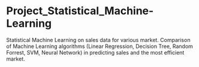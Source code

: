 # Project_Statistical_Machine-Learning
Statistical Machine Learning on sales data for various market. Comparison of Machine Learning algorithms (Linear Regression, Decision Tree, Random Forrest, SVM, Neural Network) in predicting sales and the most efficient market.
